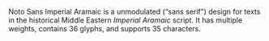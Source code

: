 Noto Sans Imperial Aramaic is a unmodulated (“sans serif”) design for texts in the historical Middle Eastern _Imperial Aramaic_ script. It has multiple weights, contains 36 glyphs, and supports 35 characters.